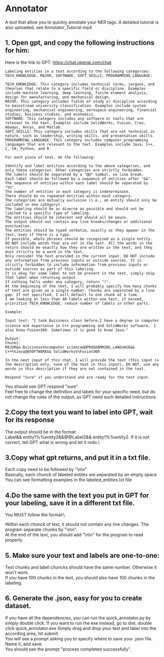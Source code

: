 # Annotator
A tool that allow you to quickly annotate your NER tags.
A detailed tutorial is also uploaded, see Annotator_Tutorial.mp4

## 1. Open gpt, and copy the following instructions for him:

Here is the link to GPT: https://chat.openai.com/chat
```
Labeling entities in a text according to the following categories: TECH_KNOWLEDGE, MAJOR, SOFTWARE, SOFT_SKILLS, PROGRAMMING_LANGUAGE:

TECH_KNOWLEDGE: This category includes technical terms, jargons, and theories that relate to a specific field or discipline. Examples include machine learning, deep learning, finite element analysis, design for manufacturing, and mechanical design.
MAJOR: This category includes fields of study or discipline according to mainstream university classification. Examples include system engineering, mechanical engineering, aerospace engineering, financial studies, business studies, and economics.
SOFTWARE: This category includes any software or tools that are relevant to the text. Examples include SolidWorks, Fusion, Creo, Abaqus, Ansys, and Matlab.
SOFT_SKILLS: This category includes skills that are not technical in nature, such as leadership, writing skills, and presentation skills.
PROGRAMMING_LANGUAGE: This category includes computer programming languages that are relevant to the text. Examples include Java, C++, C, C#, Python, and R.

For each piece of text, do the following:

Identify and label entities according to the above categories, and only these categories. Other categories are strictly forbidden.
The labels should be separated by a "@@" symbol, no line break.
Each label should be followed by a sequence of entities after "&&".
The sequence of entities within each label should be separated by "%%".
The number of entities in each category is indeterminate.
There should be no repeated entities within each category.
The categories are mutually exclusive (i.e., an entity should only be included in one category).
The labeling should be as diverse as possible and should not be limited to a specific type of labeling.
The entities should be coherent and should all be nouns.
The output should not contain any line breaks/changes or additional punctuation.
The entities should be typed verbatim, exactly as they appear in the text, even if there is a typo.
If possible, whole phrases should be recognized as a single entity.
DO NOT include words that are not in the text. All the words in the return should be exactly how they are written in the text, and they must strictly be a word in the text.
Only consider the text provided in the current input. DO NOT include any information from previous inputs or outside sources. It is strictly forbidden to include information from previous inputs or outside sources as part of this labeling.
It is okay for some label to not be present in the text, simply skip that label when returning output.
If nothing falls under any category, return "!".
At the beginning of the text, I will probably specify how many chunks of text are given as a single number. Chunks are separated by a line gap. If not specified, I will default to one chunk at a time.
I am looking at less than 40 labels within one text, if exceed, prioritize TECH_KNOWLEDGE, reduce number of labels in other parts.

Example:

Input text: "I took Buisiness class before.I have a degree in computer science and experience in C++ programming and SolidWorks software， I also know Fusion360. Sometimes it is good to know Java."

Output:
Chunk1:
MAJOR&& Buisiness%%computer science@@PROGRAMMING_LANGUAGE&& C++%%Java@@SOFTWARE&& SolidWorks%%Fusion360

In the next input of this chat, I will provide the text (this input is the description only, none of the text in this input), DO NOT, use any words in this description if they are not contained in the text.

Respond "Sure" if you understand and are ready for the text input.
```

You should see GPT respond "sure".\
Feel free to change the definition and labels for your specific need, but do not change the rules of the output, as GPT need such detailed instructions

## 2.Copy the text you want to label into GPT, wait for its response

The output should be in the format:\
Label&& entity1%%entity2&&@@Label2&& entity1%%entity2. If it is not correct, tell GPT what is wrong and let it redo.\

## 3.Copy what gpt returns, and put it in a txt file. 

Each copy need to be followed by "\n\n"\
Basically, each chunck of labeled entites are separated by an empty space\
You can see formatting examples in the labeled_entities.txt file

## 4.Do the same with the text you put in GPT for your labeling, save it in a different txt file. 


You MUST follow the format:\

Within each chunck of text, it should not contain any line changes. The program separate chunks by "\n\n".\
At the end of the text, you should add "\n\n" for the program to read properly.

## 5. Make sure your text and labels are one-to-one:

Text chunks and label chuncks should have the same number. Otherwise it won't work.\
If you have 100 chunks in the text, you should also have 100 chunks in the labeling.

## 6. Generate the .json, easy for you to create dataset.

If you have all the dependencies, you can run the quick_annotator.py by simply double click.
If you want to run the exe instead, go to dist, double click quick_annotator.exe
Simply drag and drop your text and label into the according area, hit submit.\
You will see a prompt asking you to specify where to save your .json file. Name it, and save.\
You should see the prompt "process completed successfully".
